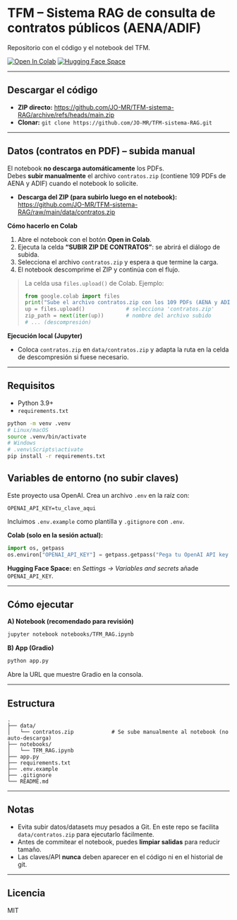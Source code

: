 # TFM – Sistema RAG de consulta de contratos públicos (AENA/ADIF)

Repositorio con el código y el notebook del TFM.

[![Open In Colab](https://colab.research.google.com/assets/colab-badge.svg)](https://colab.research.google.com/github/JO-MR/TFM-sistema-RAG/blob/main/notebooks/TFM_RAG.ipynb)
[![Hugging Face Space](https://img.shields.io/badge/%F0%9F%A4%97%20Space-Demo-blue)](https://huggingface.co/spaces/JonasDMR/tfm-consultor-contratos-publicos)

---

## **Descargar el código**
- **ZIP directo:** https://github.com/JO-MR/TFM-sistema-RAG/archive/refs/heads/main.zip  
- **Clonar:** `git clone https://github.com/JO-MR/TFM-sistema-RAG.git`

---

## **Datos (contratos en PDF) – subida manual**
El notebook **no descarga automáticamente** los PDFs.  
Debes **subir manualmente** el archivo `contratos.zip` (contiene 109 PDFs de AENA y ADIF) cuando el notebook lo solicite.

- **Descarga del ZIP (para subirlo luego en el notebook):**  
  https://github.com/JO-MR/TFM-sistema-RAG/raw/main/data/contratos.zip

**Cómo hacerlo en Colab**
1. Abre el notebook con el botón **Open in Colab**.  
2. Ejecuta la celda **“SUBIR ZIP DE CONTRATOS”**: se abrirá el diálogo de subida.  
3. Selecciona el archivo `contratos.zip` y espera a que termine la carga.  
4. El notebook descomprime el ZIP y continúa con el flujo.

> La celda usa `files.upload()` de Colab. Ejemplo:
> ```python
> from google.colab import files
> print("Sube el archivo contratos.zip con los 109 PDFs (AENA y ADIF)...")
> up = files.upload()             # selecciona 'contratos.zip'
> zip_path = next(iter(up))       # nombre del archivo subido
> # ... (descompresión)
> ```

**Ejecución local (Jupyter)**
- Coloca `contratos.zip` en `data/contratos.zip` y adapta la ruta en la celda de descompresión si fuese necesario.

---

## **Requisitos**
- Python 3.9+
- `requirements.txt`

```bash
python -m venv .venv
# Linux/macOS
source .venv/bin/activate
# Windows
# .venv\Scripts\activate
pip install -r requirements.txt
```

## **Variables de entorno (no subir claves)**
Este proyecto usa OpenAI. Crea un archivo `.env` en la raíz con:

```env
OPENAI_API_KEY=tu_clave_aqui
```

Incluimos `.env.example` como plantilla y `.gitignore` con `.env`.

**Colab (solo en la sesión actual):**
```python
import os, getpass
os.environ["OPENAI_API_KEY"] = getpass.getpass("Pega tu OpenAI API key: ")
```

**Hugging Face Space:** en *Settings → Variables and secrets* añade `OPENAI_API_KEY`.

---

## **Cómo ejecutar**
**A) Notebook (recomendado para revisión)**
```bash
jupyter notebook notebooks/TFM_RAG.ipynb
```

**B) App (Gradio)**
```bash
python app.py
```
Abre la URL que muestre Gradio en la consola.

---

## **Estructura**
```
.
├── data/
│   └── contratos.zip            # Se sube manualmente al notebook (no auto-descarga)
├── notebooks/
│   └── TFM_RAG.ipynb
├── app.py
├── requirements.txt
├── .env.example
├── .gitignore
└── README.md
```

---

## **Notas**
- Evita subir datos/datasets muy pesados a Git. En este repo se facilita `data/contratos.zip` para ejecutarlo fácilmente.
- Antes de commitear el notebook, puedes **limpiar salidas** para reducir tamaño.
- Las claves/API **nunca** deben aparecer en el código ni en el historial de git.

---

## **Licencia**
MIT
